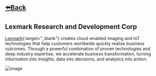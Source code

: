 ## [⬅️Back](./)

## Lexmark Research and Development Corp
[Lexmark](https://www.lexmark.com/en_ph/about-us.html){:target="_blank"} creates cloud-enabled imaging and IoT technologies that help customers worldwide quickly realise business outcomes. Through a powerful combination of proven technologies and deep industry expertise, we accelerate business transformation, turning information into insights, data into decisions, and analytics into action.

![image](https://github.com/greatcyan/cyrus-baruc-data-analytics-portfolio/assets/95137493/791b9065-4bc7-4470-a63d-ec465784109d)


